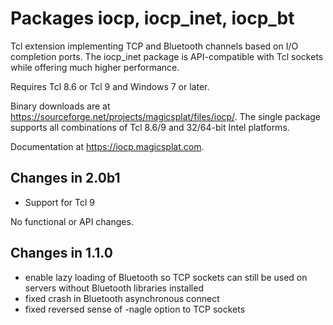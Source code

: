 # Packages iocp, iocp\_inet, iocp\_bt

Tcl extension implementing TCP and Bluetooth channels based on
I/O completion ports. The iocp_inet package is API-compatible
with Tcl sockets while offering much higher performance.

Requires Tcl 8.6 or Tcl 9 and Windows 7 or later.

Binary downloads are at https://sourceforge.net/projects/magicsplat/files/iocp/.
The single package supports all combinations of Tcl 8.6/9 and
32/64-bit Intel platforms.

Documentation at https://iocp.magicsplat.com.

## Changes in 2.0b1

- Support for Tcl 9

No functional or API changes.


## Changes in 1.1.0

- enable lazy loading of Bluetooth so TCP sockets can still be used on servers
without Bluetooth libraries installed
- fixed crash in Bluetooth asynchronous connect
- fixed reversed sense of -nagle option to TCP sockets

